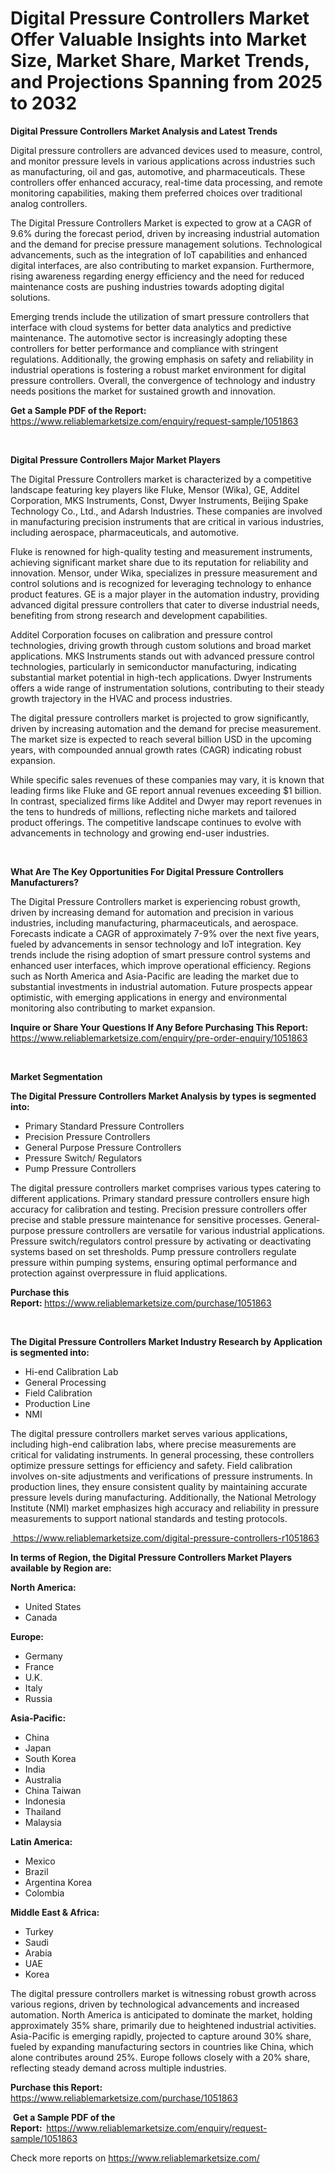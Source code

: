 <p><h1>Digital Pressure Controllers Market Offer Valuable Insights into Market Size, Market Share, Market Trends, and Projections Spanning from 2025 to 2032</h1></p><p><strong>Digital Pressure Controllers Market Analysis and Latest Trends</strong></p>
<p><p>Digital pressure controllers are advanced devices used to measure, control, and monitor pressure levels in various applications across industries such as manufacturing, oil and gas, automotive, and pharmaceuticals. These controllers offer enhanced accuracy, real-time data processing, and remote monitoring capabilities, making them preferred choices over traditional analog controllers.</p><p>The Digital Pressure Controllers Market is expected to grow at a CAGR of 9.6% during the forecast period, driven by increasing industrial automation and the demand for precise pressure management solutions. Technological advancements, such as the integration of IoT capabilities and enhanced digital interfaces, are also contributing to market expansion. Furthermore, rising awareness regarding energy efficiency and the need for reduced maintenance costs are pushing industries towards adopting digital solutions.</p><p>Emerging trends include the utilization of smart pressure controllers that interface with cloud systems for better data analytics and predictive maintenance. The automotive sector is increasingly adopting these controllers for better performance and compliance with stringent regulations. Additionally, the growing emphasis on safety and reliability in industrial operations is fostering a robust market environment for digital pressure controllers. Overall, the convergence of technology and industry needs positions the market for sustained growth and innovation.</p></p>
<p><strong>Get a Sample PDF of the Report:&nbsp;</strong> <a href="https://www.reliablemarketsize.com/enquiry/request-sample/1051863?utm_campaign=1879&utm_medium=2&utm_source=Github&utm_content=ia&utm_term=18022025&utm_id=digital-pressure-controllers">https://www.reliablemarketsize.com/enquiry/request-sample/1051863</a></p>
<p>&nbsp;</p>
<p><strong>Digital Pressure Controllers Major Market Players</strong></p>
<p><p>The Digital Pressure Controllers market is characterized by a competitive landscape featuring key players like Fluke, Mensor (Wika), GE, Additel Corporation, MKS Instruments, Const, Dwyer Instruments, Beijing Spake Technology Co., Ltd., and Adarsh Industries. These companies are involved in manufacturing precision instruments that are critical in various industries, including aerospace, pharmaceuticals, and automotive.</p><p>Fluke is renowned for high-quality testing and measurement instruments, achieving significant market share due to its reputation for reliability and innovation. Mensor, under Wika, specializes in pressure measurement and control solutions and is recognized for leveraging technology to enhance product features. GE is a major player in the automation industry, providing advanced digital pressure controllers that cater to diverse industrial needs, benefiting from strong research and development capabilities.</p><p>Additel Corporation focuses on calibration and pressure control technologies, driving growth through custom solutions and broad market applications. MKS Instruments stands out with advanced pressure control technologies, particularly in semiconductor manufacturing, indicating substantial market potential in high-tech applications. Dwyer Instruments offers a wide range of instrumentation solutions, contributing to their steady growth trajectory in the HVAC and process industries.</p><p>The digital pressure controllers market is projected to grow significantly, driven by increasing automation and the demand for precise measurement. The market size is expected to reach several billion USD in the upcoming years, with compounded annual growth rates (CAGR) indicating robust expansion.</p><p>While specific sales revenues of these companies may vary, it is known that leading firms like Fluke and GE report annual revenues exceeding $1 billion. In contrast, specialized firms like Additel and Dwyer may report revenues in the tens to hundreds of millions, reflecting niche markets and tailored product offerings. The competitive landscape continues to evolve with advancements in technology and growing end-user industries.</p></p>
<p>&nbsp;</p>
<p><strong>What Are The Key Opportunities For Digital Pressure Controllers Manufacturers?</strong></p>
<p><p>The Digital Pressure Controllers market is experiencing robust growth, driven by increasing demand for automation and precision in various industries, including manufacturing, pharmaceuticals, and aerospace. Forecasts indicate a CAGR of approximately 7-9% over the next five years, fueled by advancements in sensor technology and IoT integration. Key trends include the rising adoption of smart pressure control systems and enhanced user interfaces, which improve operational efficiency. Regions such as North America and Asia-Pacific are leading the market due to substantial investments in industrial automation. Future prospects appear optimistic, with emerging applications in energy and environmental monitoring also contributing to market expansion.</p></p>
<p><strong>Inquire or Share Your Questions If Any Before Purchasing This Report:</strong> <a href="https://www.reliablemarketsize.com/enquiry/pre-order-enquiry/1051863?utm_campaign=1879&utm_medium=2&utm_source=Github&utm_content=ia&utm_term=18022025&utm_id=digital-pressure-controllers">https://www.reliablemarketsize.com/enquiry/pre-order-enquiry/1051863</a></p>
<p>&nbsp;</p>
<p><strong>Market Segmentation</strong></p>
<p><strong>The Digital Pressure Controllers Market Analysis by types is segmented into:</strong></p>
<p><ul><li>Primary Standard Pressure Controllers</li><li>Precision Pressure Controllers</li><li>General Purpose Pressure Controllers</li><li>Pressure Switch/ Regulators</li><li>Pump Pressure Controllers</li></ul></p>
<p><p>The digital pressure controllers market comprises various types catering to different applications. Primary standard pressure controllers ensure high accuracy for calibration and testing. Precision pressure controllers offer precise and stable pressure maintenance for sensitive processes. General-purpose pressure controllers are versatile for various industrial applications. Pressure switch/regulators control pressure by activating or deactivating systems based on set thresholds. Pump pressure controllers regulate pressure within pumping systems, ensuring optimal performance and protection against overpressure in fluid applications.</p></p>
<p><strong>Purchase this Report:&nbsp;</strong><a href="https://www.reliablemarketsize.com/purchase/1051863?utm_campaign=1879&utm_medium=2&utm_source=Github&utm_content=ia&utm_term=18022025&utm_id=digital-pressure-controllers">https://www.reliablemarketsize.com/purchase/1051863</a></p>
<p>&nbsp;</p>
<p><strong>The Digital Pressure Controllers Market Industry Research by Application is segmented into:</strong></p>
<p><ul><li>Hi-end Calibration Lab</li><li>General Processing</li><li>Field Calibration</li><li>Production Line</li><li>NMI</li></ul></p>
<p><p>The digital pressure controllers market serves various applications, including high-end calibration labs, where precise measurements are critical for validating instruments. In general processing, these controllers optimize pressure settings for efficiency and safety. Field calibration involves on-site adjustments and verifications of pressure instruments. In production lines, they ensure consistent quality by maintaining accurate pressure levels during manufacturing. Additionally, the National Metrology Institute (NMI) market emphasizes high accuracy and reliability in pressure measurements to support national standards and testing protocols.</p></p>
<p><a href="https://www.reliablemarketsize.com/digital-pressure-controllers-r1051863?utm_campaign=1879&utm_medium=2&utm_source=Github&utm_content=ia&utm_term=18022025&utm_id=digital-pressure-controllers">&nbsp;https://www.reliablemarketsize.com/digital-pressure-controllers-r1051863</a></p>
<p><strong>In terms of Region, the Digital Pressure Controllers Market Players available by Region are:</strong></p>
<p>
    <p> <strong> North America: </strong>
        <ul>
            <li>United States</li>
            <li>Canada</li>
        </ul>
        </p> 
    <p> <strong> Europe: </strong>
        <ul>
            <li>Germany</li>
            <li>France</li>
            <li>U.K.</li>
            <li>Italy</li>
            <li>Russia</li>
        </ul>
        </p> 
    <p> <strong> Asia-Pacific: </strong>
        <ul>
            <li>China</li>
            <li>Japan</li>
            <li>South Korea</li>
            <li>India</li>
            <li>Australia</li>
            <li>China Taiwan</li>
            <li>Indonesia</li>
            <li>Thailand</li>
            <li>Malaysia</li>
        </ul>
        </p> 
    <p> <strong> Latin America: </strong>
        <ul>
            <li>Mexico</li>
            <li>Brazil</li>
            <li>Argentina Korea</li>
            <li>Colombia</li>
        </ul>
        </p> 
    <p> <strong> Middle East & Africa: </strong>
        <ul>
            <li>Turkey</li>
            <li>Saudi</li>
            <li>Arabia</li>
            <li>UAE</li>
            <li>Korea</li>
        </ul>
    </p>
    </p>
<p><p>The digital pressure controllers market is witnessing robust growth across various regions, driven by technological advancements and increased automation. North America is anticipated to dominate the market, holding approximately 35% share, primarily due to heightened industrial activities. Asia-Pacific is emerging rapidly, projected to capture around 30% share, fueled by expanding manufacturing sectors in countries like China, which alone contributes around 25%. Europe follows closely with a 20% share, reflecting steady demand across multiple industries.</p></p>
<p><strong>Purchase this Report: </strong><a href="https://www.reliablemarketsize.com/purchase/1051863?utm_campaign=1879&utm_medium=2&utm_source=Github&utm_content=ia&utm_term=18022025&utm_id=digital-pressure-controllers">https://www.reliablemarketsize.com/purchase/1051863</a></p>
<p>&nbsp;<strong>Get a Sample PDF of the Report:&nbsp;&nbsp;</strong><a href="https://www.reliablemarketsize.com/enquiry/request-sample/1051863?utm_campaign=1879&utm_medium=2&utm_source=Github&utm_content=ia&utm_term=18022025&utm_id=digital-pressure-controllers">https://www.reliablemarketsize.com/enquiry/request-sample/1051863</a></p>
<p><strong></strong></p>
<p>Check more reports on <a href="https://www.reliablemarketsize.com/?utm_campaign=1879&utm_medium=2&utm_source=Github&utm_content=ia&utm_term=18022025&utm_id=digital-pressure-controllers">https://www.reliablemarketsize.com/</a></p>